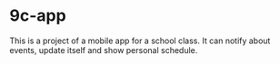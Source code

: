 # 9c-app
This is a project of a mobile app for a school class. It can notify about events, update itself and show personal schedule.
